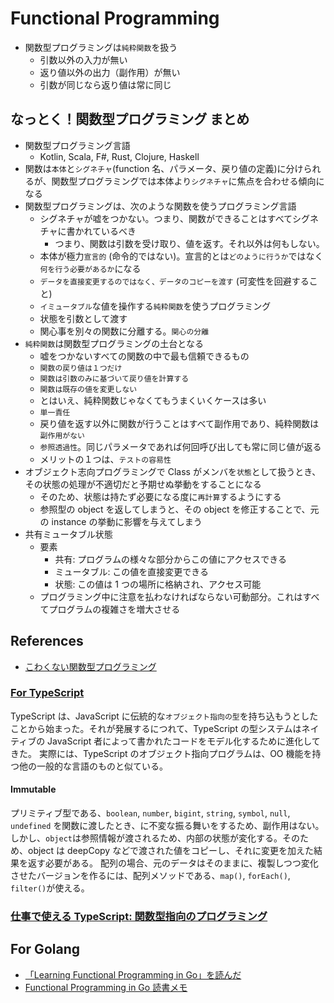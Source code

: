 # Functional Programming

- 関数型プログラミングは`純粋関数`を扱う
  - 引数以外の入力が無い
  - 返り値以外の出力（副作用）が無い
  - 引数が同じなら返り値は常に同じ

## なっとく！関数型プログラミング まとめ

- 関数型プログラミング言語
  - Kotlin, Scala, F#, Rust, Clojure, Haskell
- 関数は`本体`と`シグネチャ`(function 名、パラメータ、戻り値の定義)に分けられるが、関数型プログラミングでは本体より`シグネチャ`に焦点を合わせる傾向になる
- 関数型プログラミングは、次のような関数を使うプログラミング言語
  - シグネチャが嘘をつかない。つまり、関数ができることはすべてシグネチャに書かれているべき
    - つまり、関数は引数を受け取り、値を返す。それ以外は何もしない。
  - 本体が極力`宣言的` (命令的ではない)。宣言的とは`どのように行うか`ではなく`何を行う必要があるか`になる
  - `データを直接変更するのではなく、データのコピーを渡す` (可変性を回避すること)
  - `イミュータブル`な値を操作する`純粋関数`を使うプログラミング
  - 状態を引数として渡す
  - 関心事を別々の関数に分離する。`関心の分離`
- `純粋関数`は関数型プログラミングの土台となる
  - 嘘をつかないすべての関数の中で最も信頼できるもの
  - `関数の戻り値は１つだけ`
  - `関数は引数のみに基づいて戻り値を計算する`
  - `関数は既存の値を変更しない`
  - とはいえ、純粋関数じゃなくてもうまくいくケースは多い
  - `単一責任`
  - 戻り値を返す以外に関数が行うことはすべて副作用であり、純粋関数は`副作用がない`
  - `参照透過性`。同じパラメータであれば何回呼び出しても常に同じ値が返る
  - メリットの１つは、`テストの容易性`
- オブジェクト志向プログラミングで Class がメンバを`状態`として扱うとき、その状態の処理が不適切だと予期せぬ挙動をすることになる
  - そのため、状態は持たず必要になる度に`再計算`するようにする
  - 参照型の object を返してしまうと、その object を修正することで、元の instance の挙動に影響を与えてしまう
- 共有ミュータブル状態
  - 要素
    - 共有: プログラムの様々な部分からこの値にアクセスできる
    - ミュータブル: この値を直接変更できる
    - 状態: この値は 1 つの場所に格納され、アクセス可能
  - プログラミング中に注意を払わなければならない可動部分。これはすべてプログラムの複雑さを増大させる

## References

- [こわくない関数型プログラミング](https://zenn.dev/tockri/books/dcaf6c55e64448)

### [For TypeScript](https://www.typescriptlang.org/docs/handbook/typescript-in-5-minutes-func.html)

TypeScript は、JavaScript に伝統的な`オブジェクト指向の型`を持ち込もうとしたことから始まった。それが発展するにつれて、TypeScript の型システムはネイティブの JavaScript 者によって書かれたコードをモデル化するために進化してきた。
実際には、TypeScript のオブジェクト指向プログラムは、OO 機能を持つ他の一般的な言語のものと似ている。

#### Immutable

プリミティブ型である、`boolean`, `number`, `bigint`, `string`, `symbol`, `null`, `undefined` を関数に渡したとき、に不変な振る舞いをするため、副作用はない。しかし、`object`は参照情報が渡されるため、内部の状態が変化する。そのため、object は deepCopy などで渡された値をコピーし、それに変更を加えた結果を返す必要がある。
配列の場合、元のデータはそのままに、複製しつつ変化させたバージョンを作るには、配列メソッドである、`map()`, `forEach()`, `filter()`が使える。

### [仕事で使える TypeScript: 関数型指向のプログラミング](https://future-architect.github.io/typescript-guide/functional.html)

## For Golang

- [「Learning Functional Programming in Go」を読んだ](https://shinharad.hateblo.jp/entry/2018/08/30/172151)
- [Functional Programming in Go 読書メモ](https://zenn.dev/ta_toshio/scraps/7b3e66fd311a70)
